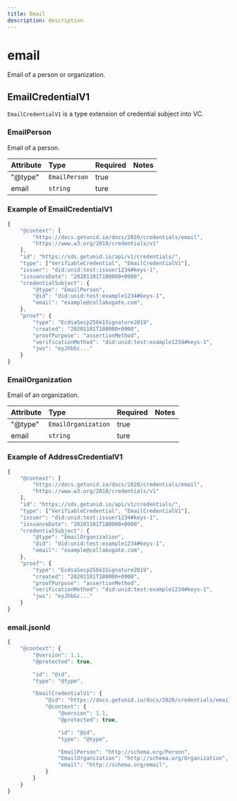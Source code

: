 ```yaml
---
title: Email
description: description
---
```


# email

Email of a person or organization.

## EmailCredentialV1

`EmailCredentialV1` is a type extension of credential subject into VC.

### EmailPerson

Email of a person.

| Attribute | Type | Required | Notes |
| :--- | :--- | :--- | :--- |
| "@type" | `EmailPerson` | true |  |
| email | `string` | ture |  |

### Example of EmailCredentialV1

```javascript
{
    "@context": [
        "https://docs.getunid.io/docs/2020/credentials/email",
        "https://www.w3.org/2018/credentials/v1"
    ],
    "id": "https://sds.getunid.io/api/v1/credentials/",
    "type": ["VerifiableCredential", "EmailCredentialV1"],
    "issuer": "did:unid:test:issuer1234#keys-1",
    "issuanceDate": "20201101T180000+0900",
    "credentialSubject": {
        "@type": "EmailPerson",
        "@id": "did:unid:test:example1234#keys-1",
        "email": "example@collabogate.com",
    },
    "proof": {
        "type": "EcdsaSecp256k1Signature2019",
        "created": "20201101T180000+0900",
        "proofPurpose": "assertionMethod",
        "verificationMethod": "did:unid:test:example1234#keys-1",
        "jws": "eyJhbGc..."
    }
}
```

### EmailOrganization

Email of an organization.

| Attribute | Type | Required | Notes |
| :--- | :--- | :--- | :--- |
| "@type" | `EmailOrganization` | true |  |
| email | `string` | ture |  |

### Example of AddressCredentialV1

```javascript
{
    "@context": [
        "https://docs.getunid.io/docs/2020/credentials/email",
        "https://www.w3.org/2018/credentials/v1"
    ],
    "id": "https://sds.getunid.io/api/v1/credentials/",
    "type": ["VerifiableCredential", "EmailCredentialV1"],
    "issuer": "did:unid:test:issuer1234#keys-1",
    "issuanceDate": "20201101T180000+0900",
    "credentialSubject": {
        "@type": "EmailOrganization",
        "@id": "did:unid:test:example1234#keys-1",
        "email": "example@collabogate.com",
    },
    "proof": {
        "type": "EcdsaSecp256k1Signature2019",
        "created": "20201101T180000+0900",
        "proofPurpose": "assertionMethod",
        "verificationMethod": "did:unid:test:example1234#keys-1",
        "jws": "eyJhbGc..."
    }
}
```

### email.jsonld

```javascript
{
    "@context": {
        "@version": 1.1,
        "@protected": true,

        "id": "@id",
        "type": "@type",

        "EmailCredentialV1": {
            "@id": "https://docs.getunid.io/docs/2020/credentials/email#EmailCredentialV1",
            "@context": {
                "@version": 1.1,
                "@protected": true,

                "id": "@id",
                "type": "@type",

                "EmailPerson": "http://schema.org/Person",
                "EmailOrganization": "http://schema.org/Organization",
                "email": "http://schema.org/email",
            }
        }
    }
}
```

